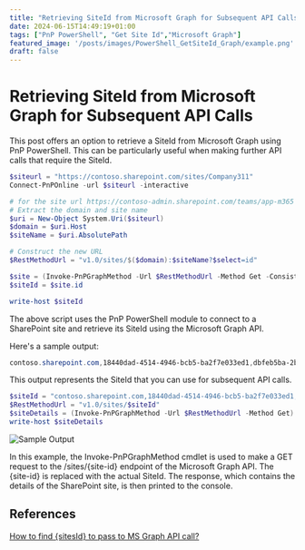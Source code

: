 ```yaml
---
title: "Retrieving SiteId from Microsoft Graph for Subsequent API Calls"
date: 2024-06-15T14:49:19+01:00
tags: ["PnP PowerShell", "Get Site Id","Microsoft Graph"]
featured_image: '/posts/images/PowerShell_GetSiteId_Graph/example.png'
draft: false
---
```


# Retrieving SiteId from Microsoft Graph for Subsequent API Calls

This post offers an option to retrieve a SiteId from Microsoft Graph using PnP PowerShell. This can be particularly useful when making further API calls that require the SiteId.

```powershell
$siteurl = "https://contoso.sharepoint.com/sites/Company311"
Connect-PnPOnline -url $siteurl -interactive

# for the site url https://contoso-admin.sharepoint.com/teams/app-m365 
# Extract the domain and site name
$uri = New-Object System.Uri($siteurl)
$domain = $uri.Host
$siteName = $uri.AbsolutePath

# Construct the new URL
$RestMethodUrl = "v1.0/sites/$($domain):$siteName?$select=id"

$site = (Invoke-PnPGraphMethod -Url $RestMethodUrl -Method Get -ConsistencyLevelEventual)
$siteId = $site.id

write-host $siteId
```

The above script uses the PnP PowerShell module to connect to a SharePoint site and retrieve its SiteId using the Microsoft Graph API.

Here's a sample output:

```powershell
contoso.sharepoint.com,18440dad-4514-4946-bcb5-ba2f7e033ed1,dbfeb5ba-2bf1-4ff8-bf61-af1d984fceb1
```

This output represents the SiteId that you can use for subsequent API calls.

```powershell
$siteId = "contoso.sharepoint.com,18440dad-4514-4946-bcb5-ba2f7e033ed1,dbfeb5ba-2bf1-4ff8-bf61-af1d984fceb1"
$RestMethodUrl = "v1.0/sites/$siteId"
$siteDetails = (Invoke-PnPGraphMethod -Url $RestMethodUrl -Method Get)
write-host $siteDetails
```

![Sample Output](../images/PowerShell_GetSiteId_Graph/example.png)

In this example, the Invoke-PnPGraphMethod cmdlet is used to make a GET request to the /sites/{site-id} endpoint of the Microsoft Graph API. The {site-id} is replaced with the actual SiteId. The response, which contains the details of the SharePoint site, is then printed to the console.

## References

[How to find {sitesId} to pass to MS Graph API call?](https://pankajsurti.com/2021/09/27/how-to-find-sitesid-to-pass-to-ms-graph-api-call/)